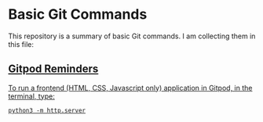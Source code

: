 # Basic Git Commands
This repository is a summary of basic Git commands. I am collecting them in this file: <a href="https://github.com/annagabain/git/blob/main/commands.sh">

## Gitpod Reminders

To run a frontend (HTML, CSS, Javascript only) application in Gitpod, in the terminal, type:

`python3 -m http.server`
